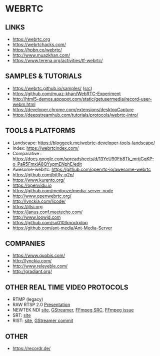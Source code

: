 WEBRTC
======

LINKS
-----

 * https://webrtc.org
 * https://webrtchacks.com/
 * https://hpbn.co/webrtc/
 * http://www.muazkhan.com/
 * https://www.terena.org/activities/tf-webrtc/

SAMPLES & TUTORIALS
-------------------

 * https://webrtc.github.io/samples/ ([src](https://github.com/webrtc/samples))
 * https://github.com/muaz-khan/WebRTC-Experiment
 * http://html5-demos.appspot.com/static/getusermedia/record-user-webm.html
 * https://developer.chrome.com/extensions/desktopCapture
 * https://deepstreamhub.com/tutorials/protocols/webrtc-intro/


TOOLS & PLATFORMS
-----------------
 * Landscape: https://bloggeek.me/webrtc-developer-tools-landscape/
 * Index: https://webrtcindex.com/
 * Comparative : https://docs.google.com/spreadsheets/d/13YeU90Fb8Tk_mrtjGqKP-o_PaR5FmxjA8QYypmENphE/edit
 * Awesome-webrtc: https://github.com/openrtc-io/awesome-webrtc
 * https://github.com/bitfly-p2p/
 * https://www.kurento.org/
 * https://openvidu.io
 * https://github.com/medooze/media-server-node
 * http://www.openwebrtc.org/
 * http://lynckia.com/licode/
 * https://jitsi.org
 * https://janus.conf.meetecho.com/
 * http://www.loowid.com
 * https://github.com/so010/knockplop
 * https://github.com/ant-media/Ant-Media-Server


COMPANIES
---------

 * https://www.quobis.com/
 * http://lynckia.com/
 * http://www.releyeble.com/
 * http://gradiant.org/
 
 
OTHER REAL TIME VIDEO PROTOCOLS
-------------------------------

 * RTMP (legacy)
 * RAW RTSP 2.0 [Presentation](https://gstreamer.freedesktop.org/data/events/gstreamer-conference/2017/Thibault%20Saunier%20-%20GStreamer%20support%20for%20RTSP%20protocol%20version%202.0%20(Lightning%20Talk).pdf)
 * NEWTEK NDI [site](https://www.newtek.com/ndi/), [GStreamer](https://github.com/teltek/gst-plugin-ndi), [FFmpeg SRC](https://github.com/FFmpeg/FFmpeg/commit/4b32f8b3ebfa011fcc5991bcaa97c3f5b61b49ad#diff-c49182dc0c7a70b9cd2e10853d9ec6c7), [FFmpeg issue](https://trac.ffmpeg.org/ticket/7589)
 * SRT: [site](https://www.srtalliance.org/)
 * RIST: [site](http://videoservicesforum.org/RIST.shtml), [GStreamer commit](https://gitlab.freedesktop.org/gstreamer/gst-plugins-bad/merge_requests/289)
 

OTHER
-----

 * https://recordr.de/
